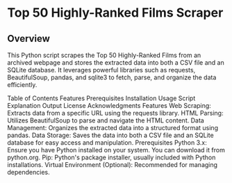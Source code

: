 # Top 50 Highly-Ranked Films Scraper

## Overview
This Python script scrapes the Top 50 Highly-Ranked Films from an archived webpage and stores the extracted data into both a CSV file and an SQLite database. It leverages powerful libraries such as requests, BeautifulSoup, pandas, and sqlite3 to fetch, parse, and organize the data efficiently.

Table of Contents
Features
Prerequisites
Installation
Usage
Script Explanation
Output
License
Acknowledgments
Features
Web Scraping: Extracts data from a specific URL using the requests library.
HTML Parsing: Utilizes BeautifulSoup to parse and navigate the HTML content.
Data Management: Organizes the extracted data into a structured format using pandas.
Data Storage: Saves the data into both a CSV file and an SQLite database for easy access and manipulation.
Prerequisites
Python 3.x: Ensure you have Python installed on your system. You can download it from python.org.
Pip: Python's package installer, usually included with Python installations.
Virtual Environment (Optional): Recommended for managing dependencies.
